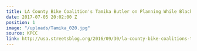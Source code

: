 ```yaml
---
title: LA County Bike Coalition's Tamika Butler on Planning While Black
date: 2017-07-05 20:02:00 Z
position: 1
image: "/uploads/Tamika_020.jpg"
source: KPCC
link: http://usa.streetsblog.org/2016/09/30/la-county-bike-coalitions-tamika-butler-on-planning-while-black/
---
```


